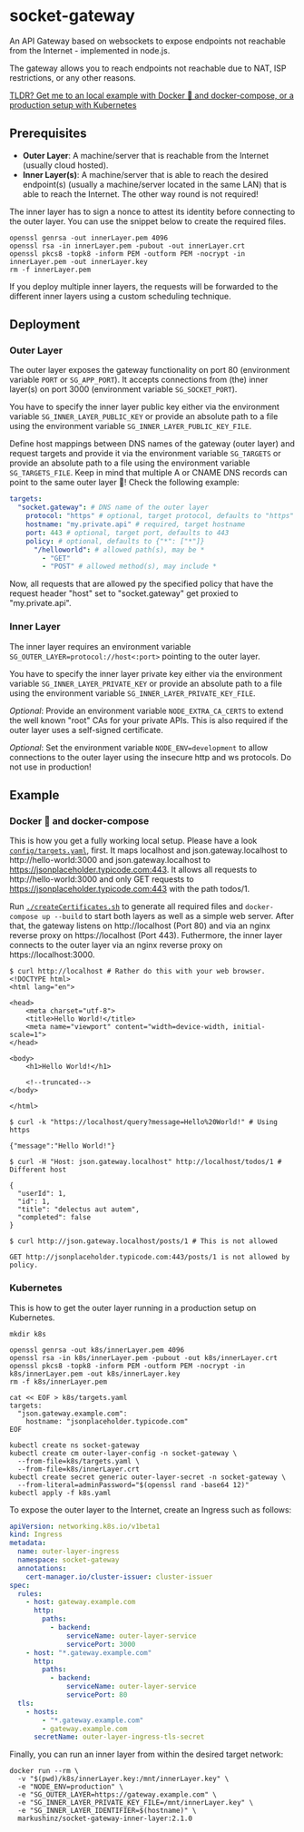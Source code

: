 # socket-gateway

An API Gateway based on websockets to expose endpoints not reachable from the Internet - implemented in node.js.

The gateway allows you to reach endpoints not reachable due to NAT, ISP restrictions, or any other reasons.

[TLDR? Get me to an local example with Docker 🐳 and docker-compose, or a production setup with Kubernetes](#example)

## Prerequisites

* **Outer Layer**: A machine/server that is reachable from the Internet (usually cloud hosted).
* **Inner Layer(s)**: A machine/server that is able to reach the desired endpoint(s) (usually a machine/server located in the same LAN) that is able to reach the Internet. The other way round is not required!

The inner layer has to sign a nonce to attest its identity before connecting to the outer layer. You can use the snippet below to create the required files.

```shell
openssl genrsa -out innerLayer.pem 4096
openssl rsa -in innerLayer.pem -pubout -out innerLayer.crt
openssl pkcs8 -topk8 -inform PEM -outform PEM -nocrypt -in innerLayer.pem -out innerLayer.key
rm -f innerLayer.pem
```

If you deploy multiple inner layers, the requests will be forwarded to the different inner layers using a custom scheduling technique.

## Deployment

### Outer Layer

The outer layer exposes the gateway functionality on port 80 (environment variable `PORT` or `SG_APP_PORT`). It accepts connections from (the) inner layer(s) on port 3000 (environment variable `SG_SOCKET_PORT`).

You have to specify the inner layer public key either via the environment variable `SG_INNER_LAYER_PUBLIC_KEY` or provide an absolute path to a file using the environment variable `SG_INNER_LAYER_PUBLIC_KEY_FILE`.

Define host mappings between DNS names of the gateway (outer layer) and request targets and provide it via the environment variable `SG_TARGETS` or provide an absolute path to a file using the environment variable `SG_TARGETS_FILE`. Keep in mind that multiple A or CNAME DNS records can point to the same outer layer 🥳! Check the following example:

```yaml
targets:
  "socket.gateway": # DNS name of the outer layer
    protocol: "https" # optional, target protocol, defaults to "https"
    hostname: "my.private.api" # required, target hostname
    port: 443 # optional, target port, defaults to 443
    policy: # optional, defaults to {"*": ["*"]}
      "/helloworld": # allowed path(s), may be *
        - "GET"
        - "POST" # allowed method(s), may include *
```

Now, all requests that are allowed py the specified policy that have the request header "host" set to "socket.gateway" get proxied to "my.private.api".

### Inner Layer

The inner layer requires an environment variable `SG_OUTER_LAYER=protocol://host<:port>` pointing to the outer layer. 

You have to specify the inner layer private key either via the environment variable `SG_INNER_LAYER_PRIVATE_KEY` or provide an absolute path to a file using the environment variable `SG_INNER_LAYER_PRIVATE_KEY_FILE`.

*Optional*: Provide an environment variable `NODE_EXTRA_CA_CERTS` to extend the well known "root" CAs for your private APIs. This is also required if the outer layer uses a self-signed certificate.

*Optional*: Set the environment variable `NODE_ENV=development` to allow connections to the outer layer using the insecure http and ws protocols. Do not use in production!

## Example

### Docker 🐳 and docker-compose

This is how you get a fully working local setup. Please have a look [`config/targets.yaml`](config/targets.yaml), first. It maps localhost and json.gateway.localhost to http://hello-world:3000 and json.gateway.localhost to https://jsonplaceholder.typicode.com:443. It allows all requests to http://hello-world:3000 and only GET requests to https://jsonplaceholder.typicode.com:443 with the path todos/1.

Run [`./createCertificates.sh`](createCertificates.sh) to generate all required files and `docker-compose up --build` to start both layers as well as a simple web server. After that, the gateway listens on http://localhost (Port 80) and via an nginx reverse proxy on https://localhost (Port 443). Futhermore, the inner layer connects to the outer layer via an nginx reverse proxy on https://localhost:3000. 

```shell
$ curl http://localhost # Rather do this with your web browser.
<!DOCTYPE html>
<html lang="en">

<head>
    <meta charset="utf-8">
    <title>Hello World!</title>
    <meta name="viewport" content="width=device-width, initial-scale=1">
</head>

<body>
    <h1>Hello World!</h1>

    <!--truncated-->
</body>

</html>

$ curl -k "https://localhost/query?message=Hello%20World!" # Using https

{"message":"Hello World!"}

$ curl -H "Host: json.gateway.localhost" http://localhost/todos/1 # Different host

{
  "userId": 1,
  "id": 1,
  "title": "delectus aut autem",
  "completed": false
}

$ curl http://json.gateway.localhost/posts/1 # This is not allowed

GET http://jsonplaceholder.typicode.com:443/posts/1 is not allowed by policy.
```

### Kubernetes

This is how to get the outer layer running in a production setup on Kubernetes.

```shell
mkdir k8s

openssl genrsa -out k8s/innerLayer.pem 4096
openssl rsa -in k8s/innerLayer.pem -pubout -out k8s/innerLayer.crt
openssl pkcs8 -topk8 -inform PEM -outform PEM -nocrypt -in k8s/innerLayer.pem -out k8s/innerLayer.key
rm -f k8s/innerLayer.pem

cat << EOF > k8s/targets.yaml
targets:
  "json.gateway.example.com":
    hostname: "jsonplaceholder.typicode.com"
EOF

kubectl create ns socket-gateway
kubectl create cm outer-layer-config -n socket-gateway \
  --from-file=k8s/targets.yaml \
  --from-file=k8s/innerLayer.crt
kubectl create secret generic outer-layer-secret -n socket-gateway \
  --from-literal=adminPassword="$(openssl rand -base64 12)"
kubectl apply -f k8s.yaml
```

To expose the outer layer to the Internet, create an Ingress such as follows:

```yaml
apiVersion: networking.k8s.io/v1beta1
kind: Ingress
metadata:
  name: outer-layer-ingress
  namespace: socket-gateway
  annotations:
    cert-manager.io/cluster-issuer: cluster-issuer
spec:
  rules:
    - host: gateway.example.com
      http:
        paths:
          - backend:
              serviceName: outer-layer-service
              servicePort: 3000
    - host: "*.gateway.example.com"
      http:
        paths:
          - backend:
              serviceName: outer-layer-service
              servicePort: 80
  tls:
    - hosts:
        - "*.gateway.example.com"
        - gateway.example.com
      secretName: outer-layer-ingress-tls-secret
```

Finally, you can run an inner layer from within the desired target network:

```shell
docker run --rm \
  -v "$(pwd)/k8s/innerLayer.key:/mnt/innerLayer.key" \
  -e "NODE_ENV=production" \
  -e "SG_OUTER_LAYER=https://gateway.example.com" \
  -e "SG_INNER_LAYER_PRIVATE_KEY_FILE=/mnt/innerLayer.key" \
  -e "SG_INNER_LAYER_IDENTIFIER=$(hostname)" \
  markushinz/socket-gateway-inner-layer:2.1.0
```
